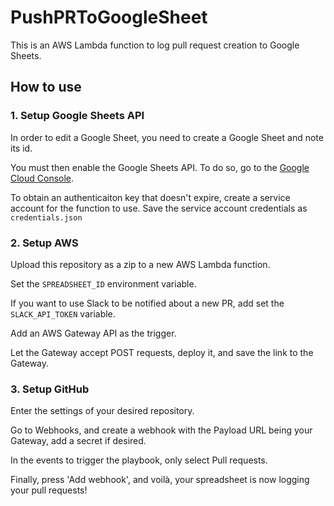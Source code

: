 # PushPRToGoogleSheet
This is an AWS Lambda function to log pull request creation to Google Sheets.

## How to use
### 1. Setup Google Sheets API
In order to edit a Google Sheet, you need to create a Google Sheet and note its id.

You must then enable the Google Sheets API. To do so, go to the [Google Cloud Console](https://console.cloud.google.com/apis/dashboard).

To obtain an authenticaiton key that doesn't expire, create a service account for the function to use. Save the service account credentials as `credentials.json`

### 2. Setup AWS
Upload this repository as a zip to a new AWS Lambda function.

Set the `SPREADSHEET_ID` environment variable.

If you want to use Slack to be notified about a new PR, add set the `SLACK_API_TOKEN` variable.

Add an AWS Gateway API as the trigger. 

Let the Gateway accept POST requests, deploy it, and save the link to the Gateway.

### 3. Setup GitHub
Enter the settings of your desired repository.

Go to Webhooks, and create a webhook with the Payload URL being your Gateway, add a secret if desired.

In the events to trigger the playbook, only select Pull requests.

Finally, press 'Add webhook', and voilà, your spreadsheet is now logging your pull requests!
